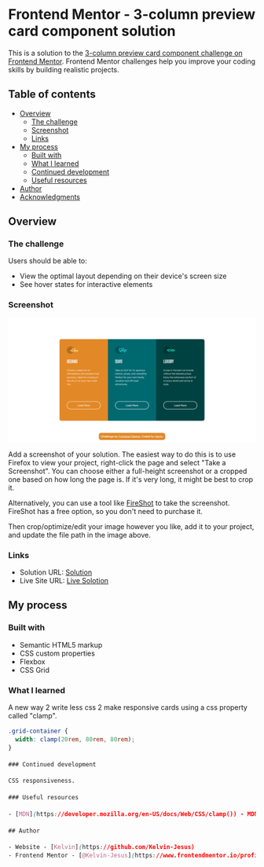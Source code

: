 # Frontend Mentor - 3-column preview card component solution

This is a solution to the [3-column preview card component challenge on Frontend Mentor](https://www.frontendmentor.io/challenges/3column-preview-card-component-pH92eAR2-). Frontend Mentor challenges help you improve your coding skills by building realistic projects. 

## Table of contents

- [Overview](#overview)
  - [The challenge](#the-challenge)
  - [Screenshot](#screenshot)
  - [Links](#links)
- [My process](#my-process)
  - [Built with](#built-with)
  - [What I learned](#what-i-learned)
  - [Continued development](#continued-development)
  - [Useful resources](#useful-resources)
- [Author](#author)
- [Acknowledgments](#acknowledgments)

## Overview

### The challenge

Users should be able to:

- View the optimal layout depending on their device's screen size
- See hover states for interactive elements

### Screenshot

![](./screenshot.png)

Add a screenshot of your solution. The easiest way to do this is to use Firefox to view your project, right-click the page and select "Take a Screenshot". You can choose either a full-height screenshot or a cropped one based on how long the page is. If it's very long, it might be best to crop it.

Alternatively, you can use a tool like [FireShot](https://getfireshot.com/) to take the screenshot. FireShot has a free option, so you don't need to purchase it. 

Then crop/optimize/edit your image however you like, add it to your project, and update the file path in the image above.

### Links

- Solution URL: [Solution](https://github.com/Kelvin-Jesus/front-end-mentor-3-column-card-component)
- Live Site URL: [Live Solotion](https://kelvin-jesus.github.io/front-end-mentor-3-column-card-component/)

## My process

### Built with

- Semantic HTML5 markup
- CSS custom properties
- Flexbox
- CSS Grid

### What I learned

A new way 2 write less css 2 make responsive cards using a css property called "clamp".

```css
.grid-container {
  width: clamp(20rem, 80rem, 80rem);
}

### Continued development

CSS responsiveness.

### Useful resources

- [MDN](https://developer.mozilla.org/en-US/docs/Web/CSS/clamp()) - MDN's documentation explaning how to use css clamp.

## Author

- Website - [Kelvin](https://github.com/Kelvin-Jesus)
- Frontend Mentor - [@Kelvin-Jesus](https://www.frontendmentor.io/profile/Kelvin-Jesus)
